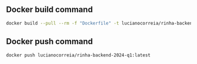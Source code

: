 ## Docker build command

```bash
docker build --pull --rm -f "Dockerfile" -t lucianocorreia/rinha-backend-2024-q1:latest "." 
```

## Docker push command

```bash
docker push lucianocorreia/rinha-backend-2024-q1:latest 
```
